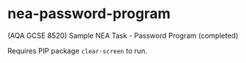 # nea-password-program
(AQA GCSE 8520) Sample NEA Task - Password Program
(completed)

Requires PIP package `clear-screen` to run.
